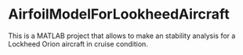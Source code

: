 # AirfoilModelForLookheedAircraft
This is a MATLAB project that allows to make an stability analysis for a Lockheed Orion aircraft in cruise condition.
